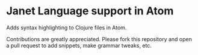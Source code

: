 # Janet Language support in Atom

Adds syntax highlighting to Clojure files in Atom.

Contributions are greatly appreciated. Please fork this repository and open a pull request to add snippets, make grammar tweaks, etc.
